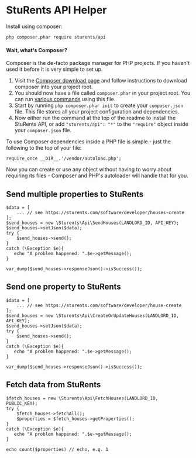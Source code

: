 # StuRents API Helper

Install using composer:

    php composer.phar require sturents/api

#### Wait, what's Composer?

Composer is the de-facto package manager for PHP projects. If you haven't used it before it is very simple to set up.

1. Visit the [Composer download page](https://getcomposer.org/download/) and follow instructions to download composer into your project root.
1. You should now have a file called `composer.phar` in your project root. You can run [various commands](https://getcomposer.org/doc/03-cli.md) using this file.
1. Start by running `php composer.phar init` to create your `composer.json` file. This file stores all your project configuration and dependencies.
1. Now either run the command at the top of the readme to install the StuRents API, or add `"sturents/api": "*"` to the `"require"` object inside your `composer.json` file.

To use Composer dependencies inside a PHP file is simple - just the following to the top of your file:

    require_once __DIR__.'/vendor/autoload.php';

Now you can create or use any object without having to worry about requiring its files - Composer and PHP's autoloader will handle that for you.
     
## Send multiple properties to StuRents

    $data = [
        ... // see https://sturents.com/software/developer/houses-create
    ];
    $send_houses = new \Sturents\Api\SendHouses(LANDLORD_ID, API_KEY);
    $send_houses->setJson($data);
    try {
        $send_houses->send();
    }
    catch (\Exception $e){
       echo "A problem happened: ".$e->getMessage();
    }
    
    var_dump($send_houses->responseJson()->isSuccess());
    
## Send one property to StuRents

    $data = [
        ... // see https://sturents.com/software/developer/house-create
    ];
    $send_houses = new \Sturents\Api\CreateOrUpdateHouses(LANDLORD_ID, API_KEY);
    $send_houses->setJson($data);
    try {
        $send_houses->send();
    }
    catch (\Exception $e){
       echo "A problem happened: ".$e->getMessage();
    }
    
    var_dump($send_houses->responseJson()->isSuccess());
    
## Fetch data from StuRents

    $fetch_houses = new \Sturents\Api\FetchHouses(LANDLORD_ID, PUBLIC_KEY);
    try {
        $fetch_houses->fetchAll();
        $properties = $fetch_houses->getProperties();
    }
    catch (\Exception $e){
       echo "A problem happened: ".$e->getMessage();
    }
    
    echo count($properties) // echo, e.g. 1
    
    
    
    
